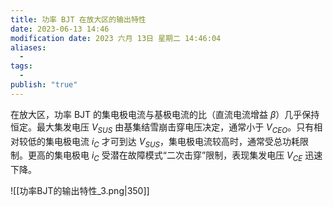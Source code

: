 ```yaml
---
title: 功率 BJT 在放大区的输出特性
date: 2023-06-13 14:46
modification date: 2023 六月 13日 星期二 14:46:04
aliases:
  - 
tags:
  - 
publish: "true"
---
```


在放大区，功率 BJT 的集电极电流与基极电流的比（直流电流增益 $\beta$）几乎保持恒定。最大集发电压 $V_{SUS}$ 由基集结雪崩击穿电压决定，通常小于 $V_{CEO}$。只有相对较低的集电极电流 $i_{C}$ 才可到达 $V_{SUS}$，集电极电流较高时，通常受总功耗限制。更高的集电极电 $i_{C}$ 受潜在故障模式“二次击穿”限制，表现集发电压 $V_{CE}$ 迅速下降。

![[功率BJT的输出特性_3.png|350]]